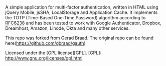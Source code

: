 A simple application for multi-factor authentication, written in HTML using
jQuery Mobile, jsSHA, LocalStorage and Application Cache. It implements the 
TOTP  (Time-Based One-Time Password) algorithm according to [RFC6238](https://tools.ietf.org/html/rfc6238)
 and has been tested to work with Google Authenticator, Dropbox, Dreamhost,
 Amazon, Linode, Okta and many other services.

This repo was forked from Gerad Braad. The original repo can be found here(https://github.com/gbraad/gauth)

Licensed under the [GPL license][GPL].
[GPL]: http://www.gnu.org/licenses/gpl.html

